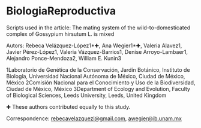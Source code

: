 # BiologiaReproductiva # 

Scripts used in the article: The mating system of the wild-to-domesticated complex of Gossypium hirsutum L. is mixed

Autors: Rebeca Velázquez-López1*✚, Ana Wegier1*✚, Valeria Alavez1, Javier Pérez-López1, Valeria Vázquez-Barrios1, Denise Arroyo-Lambaer1, Alejandro Ponce-Mendoza2, William E. Kunin3 

1Laboratorio de Genética de la Conservación, Jardín Botánico, Instituto de Biología, Universidad Nacional Autónoma de México, Ciudad de México, México
2Comisión Nacional para el Conocimiento y Uso de la Biodiversidad, Ciudad de México, México
3Department of Ecology and Evolution, Faculty of Biological Sciences, Leeds University, Leeds, United Kingdom

✚ These authors contributed equally to this study.

Correspondence: rebecavelazquezl@gmail.com, awegier@ib.unam.mx


